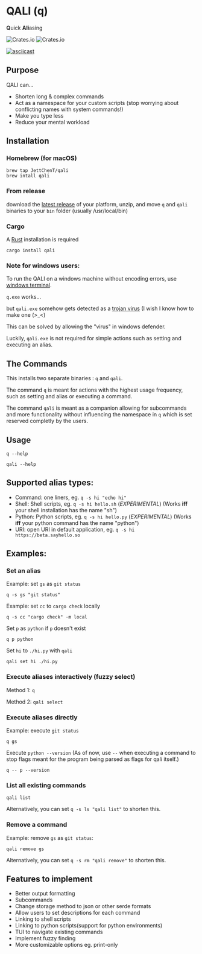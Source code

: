 # QALI (q)
**Q**uick **Ali**asing

![Crates.io](https://img.shields.io/crates/l/qali) 
![Crates.io](https://img.shields.io/crates/v/qali)


[![asciicast](https://asciinema.org/a/517546.svg)](https://asciinema.org/a/517546)

## Purpose
QALI can...
- Shorten long & complex commands
- Act as a namespace for your custom scripts (stop worrying about conflicting names with system commands!)
- Make you type less
- Reduce your mental workload

## Installation

### Homebrew (for macOS)
```shell
brew tap JettChenT/qali
brew intall qali
```

### From release
download the [latest release](https://github.com/JettChenT/qali/releases/latest) of your platform, unzip, and move `q` and `qali` binaries to your `bin` folder (usually /usr/local/bin)

### Cargo
A [Rust](https://rust-lang.org) installation is required
```shell
cargo install qali
```

### Note for windows users: 

To run the QALI on a windows machine without encoding errors, use [windows terminal](https://github.com/microsoft/terminal).

`q.exe` works...

but `qali.exe` somehow gets detected as a [trojan virus](https://www.microsoft.com/en-us/wdsi/threats/malware-encyclopedia-description?Name=Trojan:Win32/Sabsik.FL.B!ml&ThreatID=2147780203) (I wish I know how to make one (>_<)
 
This can be solved by allowing the "virus" in windows defender.

Luckily, `qali.exe` is not required for simple actions such as setting and executing an alias.

## The Commands
This installs two separate binaries : `q` and `qali`.

The command `q` is meant for actions with the highest usage frequency, such as setting and alias or executing a command.

The command `qali` is meant as a companion allowing for subcommands and more functionality without influencing the namespace in `q` which is set reserved completly by the users.

## Usage
`q --help`

`qali --help`

## Supported alias types:
- Command: one liners, eg. `q -s hi "echo hi"`
- Shell: Shell scripts, eg. `q -s hi hello.sh` (*EXPERIMENTAL*) (Works **iff** your shell installation has the name "sh")
- Python: Python scripts, eg. `q -s hi hello.py` (*EXPERIMENTAL*) (Works **iff** your python command has the name "python")
- URI: open URI in default application, eg. `q -s hi https://beta.sayhello.so` 

## Examples:

### Set an alias
Example: set `gs` as `git status` 
```shell
q -s gs "git status"
```

Example: set `cc` to `cargo check` locally
```shell
q -s cc "cargo check" -m local
```

Set `p` as `python` if `p` doesn't exist
```shell
q p python 
```

Set `hi` to `./hi.py` with `qali`
```shell
qali set hi ./hi.py
```

### Execute aliases interactively (fuzzy select)
Method 1: `q`

Method 2: `qali select`

### Execute aliases directly
Example: execute `git status`
```shell
q gs
```
Execute `python --version` (As of now, use `--` when executing a command to stop flags meant for the program being parsed as flags for qali itself.)
```shell
q -- p --version
```

### List all existing commands
`qali list`

Alternatively, you can set `q -s ls "qali list"` to shorten this.
### Remove a command
Example: remove `gs` as `git status`:

`qali remove gs`

Alternatively, you can set `q -s rm "qali remove"` to shorten this.

## Features to implement
- Better output formatting
- Subcommands
- Change storage method to json or other serde formats
- Allow users to set descriptions for each command
- Linking to shell scripts
- Linking to python scripts(support for python environments)
- TUI to navigate existing commands
- Implement fuzzy finding
- More customizable options eg. print-only